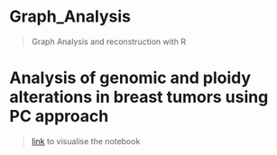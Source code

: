 # Graph_Analysis
> Graph Analysis  and reconstruction with R 


# Analysis of genomic and ploidy alterations in breast tumors using PC approach

> <a href="https://htmlpreview.github.io/?https://github.com/Sihamtahi/Graph_Analysis/blob/master/Network%20reconstruction%20with%20the%20PC%20approach.nb.html">link</a> to visualise the notebook 
